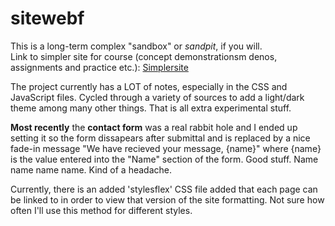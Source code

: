 # sitewebf

This is a long-term complex "sandbox" or <i>sandpit</i>, if you will. <br>
Link to simpler site for course (concept demonstrationsm denos, assignments and practice etc.):
<a href="https://github.com/sandpitt-turtle/simplersite">Simplersite</a><br>

The project currently has a LOT of notes, especially in the CSS and JavaScript files. 
Cycled through a variety of sources to add a light/dark theme among many other things. That is all extra experimental stuff.

<b>Most recently</b> the <b>contact form</b> was a real rabbit hole and I ended up setting it so the form dissapears after submittal and is replaced by a nice fade-in message "We have recieved your message, {name}" where {name} is the value entered into the "Name" section of the form. 
Good stuff. Name name name name. Kind of a headache. 


Currently, there is an added 'stylesflex' CSS file added that each page can be linked to in order to view that version of the site formatting. Not sure how often I'll use this method for different styles.
